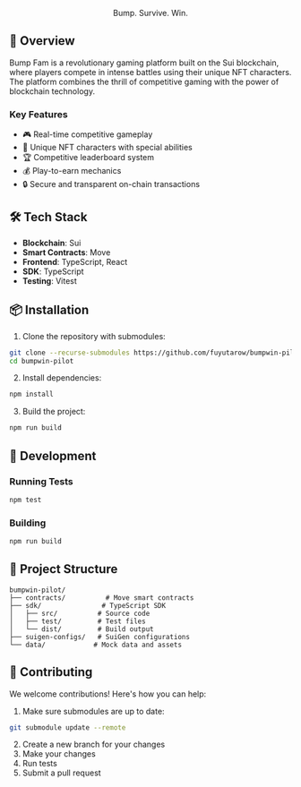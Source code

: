 <div align="center">
  <p>Bump. Survive. Win.</p>
</div>


## 🚀 Overview

Bump Fam is a revolutionary gaming platform built on the Sui blockchain, where players compete in intense battles using their unique NFT characters. The platform combines the thrill of competitive gaming with the power of blockchain technology.

### Key Features

- 🎮 Real-time competitive gameplay
- 💎 Unique NFT characters with special abilities
- 🏆 Competitive leaderboard system
- 💰 Play-to-earn mechanics
- 🔒 Secure and transparent on-chain transactions

## 🛠️ Tech Stack

- **Blockchain**: Sui
- **Smart Contracts**: Move
- **Frontend**: TypeScript, React
- **SDK**: TypeScript
- **Testing**: Vitest

## 📦 Installation

1. Clone the repository with submodules:
```bash
git clone --recurse-submodules https://github.com/fuyutarow/bumpwin-pilot.git
cd bumpwin-pilot
```

2. Install dependencies:
```bash
npm install
```

3. Build the project:
```bash
npm run build
```

## 🧪 Development

### Running Tests
```bash
npm test
```

### Building
```bash
npm run build
```

## 📁 Project Structure

```
bumpwin-pilot/
├── contracts/          # Move smart contracts
├── sdk/               # TypeScript SDK
│   ├── src/          # Source code
│   ├── test/         # Test files
│   └── dist/         # Build output
├── suigen-configs/   # SuiGen configurations
└── data/            # Mock data and assets
```

## 🤝 Contributing

We welcome contributions! Here's how you can help:

1. Make sure submodules are up to date:
```bash
git submodule update --remote
```

2. Create a new branch for your changes
3. Make your changes
4. Run tests
5. Submit a pull request
